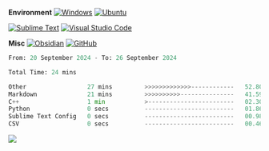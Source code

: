 **Environment**
[![Windows](https://custom-icon-badges.demolab.com/badge/Windows-0078D6?logo=windows11&logoColor=white)](#)
[![Ubuntu](https://img.shields.io/badge/Ubuntu-E95420?logo=ubuntu&logoColor=white)](#)

[![Sublime Text](https://img.shields.io/badge/Sublime%20Text-%23575757.svg?logo=sublime-text&logoColor=important)](#)
[![Visual Studio Code](https://custom-icon-badges.demolab.com/badge/Visual%20Studio%20Code-0078d7.svg?logo=vsc&logoColor=white)](#)

**Misc**
[![Obsidian](https://img.shields.io/badge/Obsidian-%23483699.svg?&logo=obsidian&logoColor=white)](#)
[![GitHub](https://img.shields.io/badge/GitHub-%23121011.svg?logo=github&logoColor=white)](#)

<!--START_SECTION:waka-->

```python
From: 20 September 2024 - To: 26 September 2024

Total Time: 24 mins

Other                 27 mins         >>>>>>>>>>>>>------------   52.80 %
Markdown              21 mins         >>>>>>>>>>---------------   41.59 %
C++                   1 min           >------------------------   02.30 %
Python                0 secs          -------------------------   01.86 %
Sublime Text Config   0 secs          -------------------------   00.98 %
CSV                   0 secs          -------------------------   00.46 %
```

<!--END_SECTION:waka-->

<div align="left">
  <a href="https://github.com/anuraghazra/github-readme-stats">
    <img src="https://github-readme-stats.vercel.app/api/top-langs/?username=roger-ui&theme=dracula&hide_progress=true" />
  </a>
</div>





